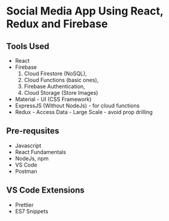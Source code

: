 # Social Media App Using React, Redux and Firebase

## Tools Used
* React
* Firebase
    1. Cloud Firestore (NoSQL), 
    2. Cloud Functions (basic ones), 
    3. Firebase Authentication, 
    4. Cloud Storage (Store Images)
* Material - UI (CSS Framework)
* ExpressJS (Without NodeJs) - for cloud functions
* Redux - Access Data - Large Scale - avoid prop drilling


## Pre-requsites
* Javascript
* React Fundamentals
* NodeJs, npm
* VS Code
* Postman

## VS Code Extensions
* Prettier
* ES7 Snippets

